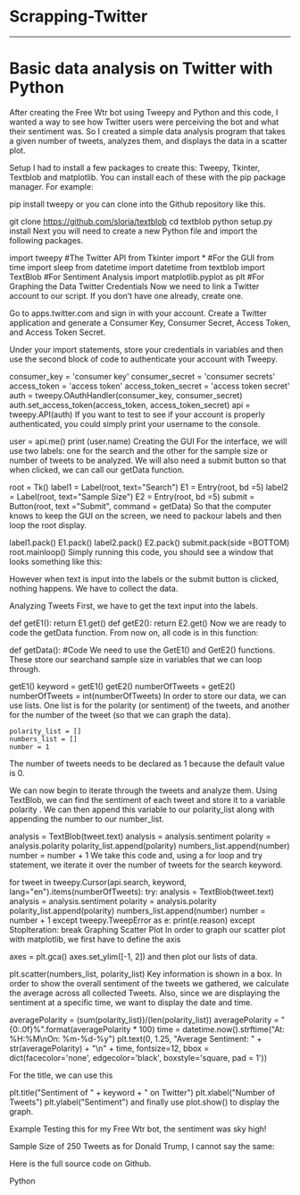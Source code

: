 # Scrapping-Twitter
****************************
# Basic data analysis on Twitter with Python
After creating the Free Wtr bot using Tweepy and Python and this code, I wanted a way to see how Twitter users were perceiving the bot and what their sentiment was. So I created a simple data analysis program that takes a given number of tweets, analyzes them, and displays the data in a scatter plot.

Setup
I had to install a few packages to create this: Tweepy, Tkinter, Textblob and matplotlib. You can install each of these with the pip package manager. For example:

pip install tweepy
or you can clone into the Github repository like this.

git clone https://github.com/sloria/textblob
cd textblob
python setup.py install
Next you will need to create a new Python file and import the following packages.

import tweepy #The Twitter API
from Tkinter import * #For the GUI
from time import sleep
from datetime import datetime
from textblob import TextBlob #For Sentiment Analysis
import matplotlib.pyplot as plt #For Graphing the Data
Twitter Credentials
Now we need to link a Twitter account to our script. If you don’t have one already, create one.

Go to apps.twitter.com and sign in with your account. Create a Twitter application and generate a Consumer Key, Consumer Secret, Access Token, and Access Token Secret.

Under your import statements, store your credentials in variables and then use the second block of code to authenticate your account with Tweepy.

consumer_key = 'consumer key'
consumer_secret = 'consumer secrets'
access_token = 'access token'
access_token_secret = 'access token secret'
auth = tweepy.OAuthHandler(consumer_key, consumer_secret)
auth.set_access_token(access_token, access_token_secret)
api = tweepy.API(auth)
If you want to test to see if your account is properly authenticated, you could simply print your username to the console.

user = api.me()
print (user.name)
Creating the GUI
For the interface, we will use two labels: one for the search and the other for the sample size or number of tweets to be analyzed. We will also need a submit button so that when clicked, we can call our getData function.

root = Tk()
label1 = Label(root, text="Search")
E1 = Entry(root, bd =5)
label2 = Label(root, text="Sample Size")
E2 = Entry(root, bd =5)
submit = Button(root, text ="Submit", command = getData)
So that the computer knows to keep the GUI on the screen, we need to packour labels and then loop the root display.

label1.pack()
E1.pack()
label2.pack()
E2.pack()
submit.pack(side =BOTTOM)
root.mainloop()
Simply running this code, you should see a window that looks something like this:

 

However when text is input into the labels or the submit button is clicked, nothing happens. We have to collect the data.

Analyzing Tweets
First, we have to get the text input into the labels.

def getE1():
    return E1.get()
def getE2():
    return E2.get()
Now we are ready to code the getData function. From now on, all code is in this function:

def getData():
    #Code
We need to use the GetE1() and GetE2() functions. These store our searchand sample size in variables that we can loop through.

getE1()
    keyword = getE1()
getE2()
    numberOfTweets = getE2()
    numberOfTweets = int(numberOfTweets)
In order to store our data, we can use lists. One list is for the polarity (or sentiment) of the tweets, and another for the number of the tweet (so that we can graph the data).

    polarity_list = []
    numbers_list = []
    number = 1
The number of tweets needs to be declared as 1 because the default value is 0.

We can now begin to iterate through the tweets and analyze them. Using TextBlob, we can find the sentiment of each tweet and store it to a variable polarity . We can then append this variable to our polarity_list along with appending the number to our number_list.

analysis = TextBlob(tweet.text)
analysis = analysis.sentiment
polarity = analysis.polarity            polarity_list.append(polarity)            numbers_list.append(number)
number = number + 1
We take this code and, using a for loop and try statement, we iterate it over the number of tweets for the search keyword.

for tweet in tweepy.Cursor(api.search, keyword, lang="en").items(numberOfTweets):
        try:
            analysis = TextBlob(tweet.text)
            analysis = analysis.sentiment
            polarity = analysis.polarity
            polarity_list.append(polarity)
            numbers_list.append(number)
            number = number + 1
except tweepy.TweepError as e:
            print(e.reason)
except StopIteration:
            break
Graphing Scatter Plot
In order to graph our scatter plot with matplotlib, we first have to define the axis

axes = plt.gca()
axes.set_ylim([-1, 2])
and then plot our lists of data.

plt.scatter(numbers_list, polarity_list)
Key information is shown in a box. In order to show the overall sentiment of the tweets we gathered, we calculate the average across all collected Tweets. Also, since we are displaying the sentiment at a specific time, we want to display the date and time.

averagePolarity = (sum(polarity_list))/(len(polarity_list))
averagePolarity = "{0:.0f}%".format(averagePolarity * 100)
time  = datetime.now().strftime("At: %H:%M\nOn: %m-%d-%y")
plt.text(0, 1.25, "Average Sentiment:  " + str(averagePolarity) + "\n" + time, fontsize=12, bbox = dict(facecolor='none', edgecolor='black', boxstyle='square, pad = 1'))
 

For the title, we can use this

plt.title("Sentiment of " + keyword + " on Twitter") plt.xlabel("Number of Tweets")
plt.ylabel("Sentiment")
and finally use plot.show() to display the graph.

 

Example
Testing this for my Free Wtr bot, the sentiment was sky high!

 

Sample Size of 250 Tweets
as for Donald Trump, I cannot say the same:

 

Here is the full source code on Github.

 
Python
